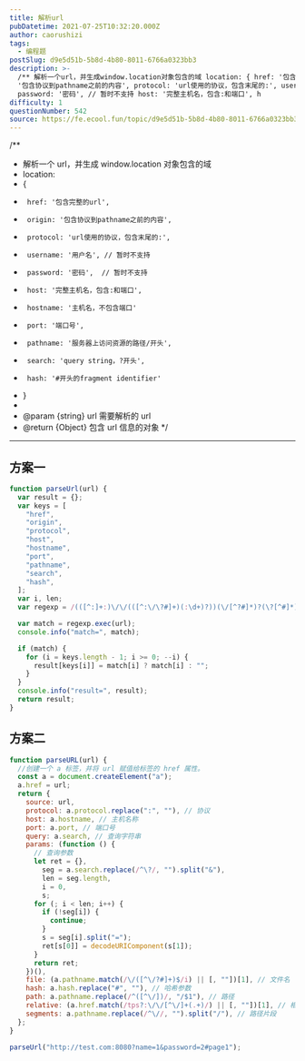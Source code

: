 ```yaml
---
title: 解析url
pubDatetime: 2021-07-25T10:32:20.000Z
author: caorushizi
tags:
  - 编程题
postSlug: d9e5d51b-5b8d-4b80-8011-6766a0323bb3
description: >-
  /** 解析一个url，并生成window.location对象包含的域 location: { href: '包含完整的url', origin:
  '包含协议到pathname之前的内容', protocol: 'url使用的协议，包含末尾的:', username: '用户名', // 暂时不支持
  password: '密码', // 暂时不支持 host: '完整主机名，包含:和端口', h
difficulty: 1
questionNumber: 542
source: https://fe.ecool.fun/topic/d9e5d51b-5b8d-4b80-8011-6766a0323bb3
---
```


/\*\*

- 解析一个 url，并生成 window.location 对象包含的域
- location:
- {
-      href: '包含完整的url',
-      origin: '包含协议到pathname之前的内容',
-      protocol: 'url使用的协议，包含末尾的:',
-      username: '用户名', // 暂时不支持
-      password: '密码',  // 暂时不支持
-      host: '完整主机名，包含:和端口',
-      hostname: '主机名，不包含端口'
-      port: '端口号',
-      pathname: '服务器上访问资源的路径/开头',
-      search: 'query string，?开头',
-      hash: '#开头的fragment identifier'
- }
-
- @param {string} url 需要解析的 url
- @return {Object} 包含 url 信息的对象
  \*/

---

## 方案一

```javascript
function parseUrl(url) {
  var result = {};
  var keys = [
    "href",
    "origin",
    "protocol",
    "host",
    "hostname",
    "port",
    "pathname",
    "search",
    "hash",
  ];
  var i, len;
  var regexp = /(([^:]+:)\/\/(([^:\/\?#]+)(:\d+)?))(\/[^?#]*)?(\?[^#]*)?(#.*)?/;

  var match = regexp.exec(url);
  console.info("match=", match);

  if (match) {
    for (i = keys.length - 1; i >= 0; --i) {
      result[keys[i]] = match[i] ? match[i] : "";
    }
  }
  console.info("result=", result);
  return result;
}
```

## 方案二

```javascript
function parseURL(url) {
  //创建一个 a 标签，并将 url 赋值给标签的 href 属性。
  const a = document.createElement("a");
  a.href = url;
  return {
    source: url,
    protocol: a.protocol.replace(":", ""), // 协议
    host: a.hostname, // 主机名称
    port: a.port, // 端口号
    query: a.search, // 查询字符串
    params: (function () {
      // 查询参数
      let ret = {},
        seg = a.search.replace(/^\?/, "").split("&"),
        len = seg.length,
        i = 0,
        s;
      for (; i < len; i++) {
        if (!seg[i]) {
          continue;
        }
        s = seg[i].split("=");
        ret[s[0]] = decodeURIComponent(s[1]);
      }
      return ret;
    })(),
    file: (a.pathname.match(/\/([^\/?#]+)$/i) || [, ""])[1], // 文件名
    hash: a.hash.replace("#", ""), // 哈希参数
    path: a.pathname.replace(/^([^\/])/, "/$1"), // 路径
    relative: (a.href.match(/tps?:\/\/[^\/]+(.+)/) || [, ""])[1], // 相对路径
    segments: a.pathname.replace(/^\//, "").split("/"), // 路径片段
  };
}

parseUrl("http://test.com:8080?name=1&password=2#page1");
```
